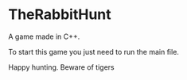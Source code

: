 # TheRabbitHunt
 A game made in C++.

 To start this game you just need to run the main file.
 
 Happy hunting. Beware of tigers
